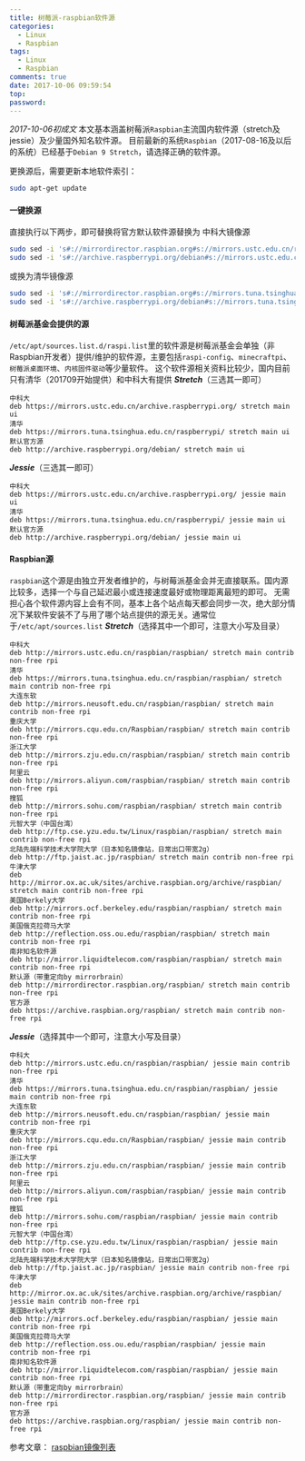 ```yaml
---
title: 树莓派-raspbian软件源
categories:
  - Linux
  - Raspbian
tags:
  - Linux
  - Raspbian
comments: true
date: 2017-10-06 09:59:54
top:
password:
---
```

*2017-10-06初成文*
本文基本涵盖树莓派`Raspbian`主流国内软件源（stretch及jessie）及少量国外知名软件源。
目前最新的系统`Raspbian`（2017-08-16及以后的系统）已经基于`Debian 9 Stretch`，请选择正确的软件源。

<!-- more -->

更换源后，需要更新本地软件索引：

```bash
sudo apt-get update
```

#### 一键换源
直接执行以下两步，即可替换将官方默认软件源替换为
中科大镜像源

```bash
sudo sed -i 's#://mirrordirector.raspbian.org#s://mirrors.ustc.edu.cn/raspbian#g' /etc/apt/sources.list 
sudo sed -i 's#://archive.raspberrypi.org/debian#s://mirrors.ustc.edu.cn/archive.raspberrypi.org#g' /etc/apt/sources.list.d/raspi.list
```

或换为清华镜像源

```bash
sudo sed -i 's#://mirrordirector.raspbian.org#s://mirrors.tuna.tsinghua.edu.cn/raspbian#g' /etc/apt/sources.list
sudo sed -i 's#://archive.raspberrypi.org/debian#s://mirrors.tuna.tsinghua.edu.cn/raspberrypi#g' /etc/apt/sources.list.d/raspi.list
```

#### 树莓派基金会提供的源

`/etc/apt/sources.list.d/raspi.list`里的软件源是树莓派基金会单独（非Raspbian开发者）提供/维护的软件源，主要包括`raspi-config`、`minecraftpi`、`树莓派桌面环境`、`内核固件驱动`等少量软件。
这个软件源相关资料比较少，国内目前只有清华（201709开始提供）和中科大有提供
***Stretch***（三选其一即可）

```
中科大
deb https://mirrors.ustc.edu.cn/archive.raspberrypi.org/ stretch main ui
清华
deb https://mirrors.tuna.tsinghua.edu.cn/raspberrypi/ stretch main ui
默认官方源
deb http://archive.raspberrypi.org/debian/ stretch main ui		
```

***Jessie***（三选其一即可）

```
中科大
deb https://mirrors.ustc.edu.cn/archive.raspberrypi.org/ jessie main ui
清华
deb https://mirrors.tuna.tsinghua.edu.cn/raspberrypi/ jessie main ui
默认官方源
deb http://archive.raspberrypi.org/debian/ jessie main ui		
```

#### Raspbian源

`raspbian`这个源是由独立开发者维护的，与树莓派基金会并无直接联系。国内源比较多，选择一个与自己延迟最小或连接速度最好或物理距离最短的即可。
无需担心各个软件源内容上会有不同，基本上各个站点每天都会同步一次，绝大部分情况下某软件安装不了与用了哪个站点提供的源无关。通常位于`/etc/apt/sources.list`
***Stretch***（选择其中一个即可，注意大小写及目录）

```
中科大
deb http://mirrors.ustc.edu.cn/raspbian/raspbian/ stretch main contrib non-free rpi 
清华
deb https://mirrors.tuna.tsinghua.edu.cn/raspbian/raspbian/ stretch main contrib non-free rpi
大连东软
deb http://mirrors.neusoft.edu.cn/raspbian/raspbian/ stretch main contrib non-free rpi
重庆大学
deb http://mirrors.cqu.edu.cn/Raspbian/raspbian/ stretch main contrib non-free rpi
浙江大学
deb http://mirrors.zju.edu.cn/raspbian/raspbian/ stretch main contrib non-free rpi
阿里云
deb http://mirrors.aliyun.com/raspbian/raspbian/ stretch main contrib non-free rpi 
搜狐
deb http://mirrors.sohu.com/raspbian/raspbian/ stretch main contrib non-free rpi 
元智大学（中国台湾）
deb http://ftp.cse.yzu.edu.tw/Linux/raspbian/raspbian/ stretch main contrib non-free rpi 
北陆先端科学技术大学院大学（日本知名镜像站，日常出口带宽2g）
deb http://ftp.jaist.ac.jp/raspbian/ stretch main contrib non-free rpi
牛津大学
deb http://mirror.ox.ac.uk/sites/archive.raspbian.org/archive/raspbian/  stretch main contrib non-free rpi
美国Berkely大学
deb http://mirrors.ocf.berkeley.edu/raspbian/raspbian/ stretch main contrib non-free rpi
美国俄克拉荷马大学
deb http://reflection.oss.ou.edu/raspbian/raspbian/ stretch main contrib non-free rpi
南非知名软件源
deb http://mirror.liquidtelecom.com/raspbian/raspbian/ stretch main contrib non-free rpi 
默认源（带重定向by mirrorbrain）
deb http://mirrordirector.raspbian.org/raspbian/ stretch main contrib non-free rpi
官方源
deb https://archive.raspbian.org/raspbian/ stretch main contrib non-free rpi
```

***Jessie***（选择其中一个即可，注意大小写及目录）

```
中科大
deb http://mirrors.ustc.edu.cn/raspbian/raspbian/ jessie main contrib non-free rpi 
清华
deb https://mirrors.tuna.tsinghua.edu.cn/raspbian/raspbian/ jessie main contrib non-free rpi
大连东软
deb http://mirrors.neusoft.edu.cn/raspbian/raspbian/ jessie main contrib non-free rpi
重庆大学
deb http://mirrors.cqu.edu.cn/Raspbian/raspbian/ jessie main contrib non-free rpi
浙江大学
deb http://mirrors.zju.edu.cn/raspbian/raspbian/ jessie main contrib non-free rpi
阿里云
deb http://mirrors.aliyun.com/raspbian/raspbian/ jessie main contrib non-free rpi 
搜狐
deb http://mirrors.sohu.com/raspbian/raspbian/ jessie main contrib non-free rpi 
元智大学（中国台湾）
deb http://ftp.cse.yzu.edu.tw/Linux/raspbian/raspbian/ jessie main contrib non-free rpi 
北陆先端科学技术大学院大学（日本知名镜像站，日常出口带宽2g）
deb http://ftp.jaist.ac.jp/raspbian/ jessie main contrib non-free rpi 
牛津大学
deb http://mirror.ox.ac.uk/sites/archive.raspbian.org/archive/raspbian/  jessie main contrib non-free rpi 
美国Berkely大学
deb http://mirrors.ocf.berkeley.edu/raspbian/raspbian/ jessie main contrib non-free rpi
美国俄克拉荷马大学
deb http://reflection.oss.ou.edu/raspbian/raspbian/ jessie main contrib non-free rpi
南非知名软件源
deb http://mirror.liquidtelecom.com/raspbian/raspbian/ jessie main contrib non-free rpi 
默认源（带重定向by mirrorbrain）
deb http://mirrordirector.raspbian.org/raspbian/ jessie main contrib non-free rpi
官方源
deb https://archive.raspbian.org/raspbian/ jessie main contrib non-free rpi
```

参考文章：
[raspbian镜像列表](https://www.raspbian.org/RaspbianMirrors)
